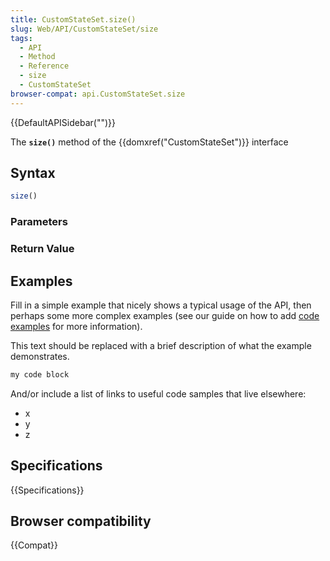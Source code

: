 ```yaml
---
title: CustomStateSet.size()
slug: Web/API/CustomStateSet/size
tags:
  - API
  - Method
  - Reference
  - size
  - CustomStateSet
browser-compat: api.CustomStateSet.size
---
```

{{DefaultAPISidebar("")}}

The **`size()`** method of the {{domxref("CustomStateSet")}} interface 

## Syntax

```js
size()
```

### Parameters



### Return Value



## Examples

Fill in a simple example that nicely shows a typical usage of the API, then perhaps some more complex examples (see our guide on how to add [code examples](/en-US/docs/MDN/Contribute/Structures/Code_examples) for more information).

This text should be replaced with a brief description of what the example demonstrates.

```js
my code block
```

And/or include a list of links to useful code samples that live elsewhere:

*   x
*   y
*   z

## Specifications

{{Specifications}}

## Browser compatibility

{{Compat}}


